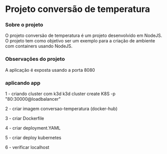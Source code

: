 # Projeto conversão de temperatura

### Sobre o projeto
O projeto conversão de temperatura é um projeto desenvolvido em NodeJS. O projeto tem como objetivo ser um exemplo para a criação de ambiente com containers usando NodeJS.

### Observações do projeto
A aplicação é exposta usando a porta 8080

### aplicando app

1 - criando cluster com k3d
     k3d cluster create K8S -p "80:30000@loadbalancer"

2 - criar imagem conversao-temperatura (docker-hub)

3 - criar Dockerfile

4 - criar deployment.YAML

5 - criar deploy kubernetes

6 - verificar localhost